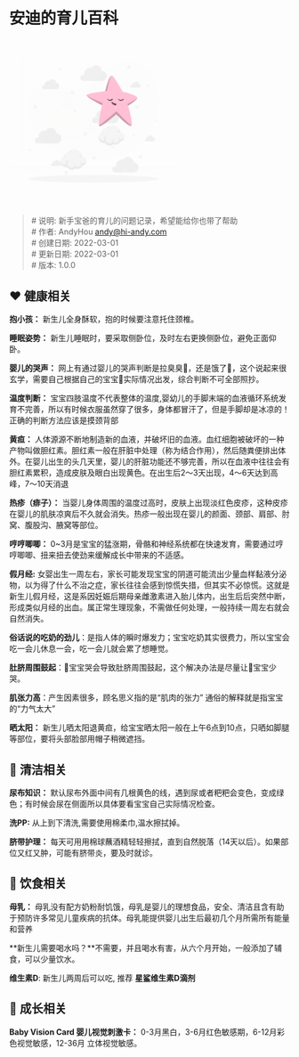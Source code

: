 # 安迪的育儿百科

<svg width="60%" height="60%" class="animated" id="freepik_stories-sleeping-baby" xmlns="http://www.w3.org/2000/svg" viewBox="0 0 500 500" version="1.1" xmlns:xlink="http://www.w3.org/1999/xlink" xmlns:svgjs="http://svgjs.com/svgjs"><style>svg#freepik_stories-sleeping-baby:not(.animated) .animable {opacity: 0;}svg#freepik_stories-sleeping-baby.animated #freepik--background-complete--inject-41 {animation: 1.5s Infinite  linear floating;animation-delay: 0s;}svg#freepik_stories-sleeping-baby.animated #freepik--Space--inject-41 {animation: 1s 1 forwards cubic-bezier(.36,-0.01,.5,1.38) slideDown;animation-delay: 0s;}svg#freepik_stories-sleeping-baby.animated #freepik--Star--inject-41 {animation: 1.5s Infinite  linear floating;animation-delay: 0s;}svg#freepik_stories-sleeping-baby.animated #freepik--Moon--inject-41 {animation: 1s 1 forwards cubic-bezier(.36,-0.01,.5,1.38) slideLeft;animation-delay: 0s;}svg#freepik_stories-sleeping-baby.animated #freepik--Character--inject-41 {animation: 1s 1 forwards cubic-bezier(.36,-0.01,.5,1.38) slideDown;animation-delay: 0s;}            @keyframes floating {                0% {                    opacity: 1;                    transform: translateY(0px);                }                50% {                    transform: translateY(-10px);                }                100% {                    opacity: 1;                    transform: translateY(0px);                }            }                    @keyframes slideDown {                0% {                    opacity: 0;                    transform: translateY(-30px);                }                100% {                    opacity: 1;                    transform: translateY(0);                }            }                    @keyframes slideLeft {                0% {                    opacity: 0;                    transform: translateX(-30px);                }                100% {                    opacity: 1;                    transform: translateX(0);                }            }        </style><g id="freepik--background-complete--inject-41" class="animable" style="transform-origin: 250px 229.91px;"><rect y="382.4" width="500" height="0.25" style="fill: rgb(235, 235, 235); transform-origin: 250px 382.525px;" id="elv32i4svbl3q" class="animable"></rect><rect x="416.78" y="398.49" width="33.12" height="0.25" style="fill: rgb(235, 235, 235); transform-origin: 433.34px 398.615px;" id="elu9rfum9oaxd" class="animable"></rect><rect x="322.53" y="401.21" width="8.69" height="0.25" style="fill: rgb(235, 235, 235); transform-origin: 326.875px 401.335px;" id="el8ekxbw4jhcr" class="animable"></rect><rect x="396.59" y="389.21" width="19.19" height="0.25" style="fill: rgb(235, 235, 235); transform-origin: 406.185px 389.335px;" id="elv9a9i13jzo" class="animable"></rect><rect x="52.46" y="390.89" width="43.19" height="0.25" style="fill: rgb(235, 235, 235); transform-origin: 74.055px 391.015px;" id="el72n6dzr824c" class="animable"></rect><rect x="104.56" y="390.89" width="6.33" height="0.25" style="fill: rgb(235, 235, 235); transform-origin: 107.725px 391.015px;" id="elms4fnp3s33i" class="animable"></rect><rect x="131.47" y="395.11" width="93.68" height="0.25" style="fill: rgb(245, 245, 245); transform-origin: 178.31px 395.235px;" id="elst0pprrw0wq" class="animable"></rect><path d="M237,337.8H43.91a5.71,5.71,0,0,1-5.7-5.71V60.66A5.71,5.71,0,0,1,43.91,55H237a5.71,5.71,0,0,1,5.71,5.71V332.09A5.71,5.71,0,0,1,237,337.8ZM43.91,55.2a5.46,5.46,0,0,0-5.45,5.46V332.09a5.46,5.46,0,0,0,5.45,5.46H237a5.47,5.47,0,0,0,5.46-5.46V60.66A5.47,5.47,0,0,0,237,55.2Z" style="fill: rgb(235, 235, 235); transform-origin: 140.46px 196.4px;" id="elcd0vjtny7de" class="animable"></path><path d="M453.31,337.8H260.21a5.72,5.72,0,0,1-5.71-5.71V60.66A5.72,5.72,0,0,1,260.21,55h193.1A5.71,5.71,0,0,1,459,60.66V332.09A5.71,5.71,0,0,1,453.31,337.8ZM260.21,55.2a5.47,5.47,0,0,0-5.46,5.46V332.09a5.47,5.47,0,0,0,5.46,5.46h193.1a5.47,5.47,0,0,0,5.46-5.46V60.66a5.47,5.47,0,0,0-5.46-5.46Z" style="fill: rgb(235, 235, 235); transform-origin: 356.75px 196.4px;" id="elje26znblygq" class="animable"></path><path d="M210.58,117.08a8.82,8.82,0,0,1,11.35-8.45,18.45,18.45,0,0,1-.2-2.7,18.67,18.67,0,0,1,18.68-18.67,18.47,18.47,0,0,1,3.43.32,16.32,16.32,0,0,1,30.26,8.25l.28,0a15,15,0,1,1,0,30.08H219.15A8.81,8.81,0,0,1,210.58,117.08Z" style="fill: rgb(240, 240, 240); transform-origin: 250px 102.827px;" id="el15xfgei5hxf" class="animable"></path><path d="M305.59,389.21a8.82,8.82,0,0,1,11.35-8.45,18.62,18.62,0,0,1,21.91-21.05A16.31,16.31,0,0,1,369.11,368l.27,0a15,15,0,0,1,0,30.08H314.16A8.81,8.81,0,0,1,305.59,389.21Z" style="fill: rgb(240, 240, 240); transform-origin: 345.005px 374.965px;" id="elzqztjbq2d5k" class="animable"></path><path d="M75.69,303A8.79,8.79,0,0,1,87,294.51a18.66,18.66,0,0,1,18.47-21.38,18.49,18.49,0,0,1,3.44.32,16.32,16.32,0,0,1,30.26,8.25h.27a15,15,0,1,1,0,30.08H84.25v0A8.81,8.81,0,0,1,75.69,303Z" style="fill: rgb(240, 240, 240); transform-origin: 115.085px 288.697px;" id="elrrh3lmso8t8" class="animable"></path><path d="M245.85,242.94a8.82,8.82,0,0,1,11.35-8.45,18.45,18.45,0,0,1-.2-2.7,18.67,18.67,0,0,1,22.11-18.35,16.32,16.32,0,0,1,30.26,8.25l.27,0a15,15,0,1,1,0,30.08H254.42A8.81,8.81,0,0,1,245.85,242.94Z" style="fill: rgb(240, 240, 240); transform-origin: 285.265px 228.687px;" id="elifztivq9o8" class="animable"></path><path d="M97.78,144.81a5.63,5.63,0,0,1,5.63-5.62,5.82,5.82,0,0,1,1.62.23,10.92,10.92,0,0,1-.13-1.73,11.92,11.92,0,0,1,11.92-11.92,12.33,12.33,0,0,1,2.2.21,10.42,10.42,0,0,1,19.32,5.27h.17a9.6,9.6,0,1,1,0,19.2H103.25A5.64,5.64,0,0,1,97.78,144.81Z" style="fill: rgb(240, 240, 240); transform-origin: 122.95px 135.714px;" id="elml31w0s6m8k" class="animable"></path><path d="M359.54,142.7a3.44,3.44,0,0,1,3.44-3.45,3.53,3.53,0,0,1,1,.14,7.28,7.28,0,0,1,8.57-8.23,6.38,6.38,0,0,1,11.84,3.22h.11a5.88,5.88,0,0,1,0,11.76h-21.6A3.44,3.44,0,0,1,359.54,142.7Z" style="fill: rgb(240, 240, 240); transform-origin: 374.956px 137.11px;" id="el2ok8saiyyv" class="animable"></path><path d="M123,375.24a3.44,3.44,0,0,1,3.45-3.44,3.64,3.64,0,0,1,1,.14,7.28,7.28,0,0,1,7.22-8.36,6.72,6.72,0,0,1,1.35.13,6.38,6.38,0,0,1,11.83,3.22h.11a5.88,5.88,0,1,1,0,11.76H126.3A3.44,3.44,0,0,1,123,375.24Z" style="fill: rgb(240, 240, 240); transform-origin: 138.42px 369.668px;" id="el65r2nrnsg5g" class="animable"></path><path d="M402.05,302.2a3.45,3.45,0,0,1,3.45-3.45,3.21,3.21,0,0,1,1,.15,7.45,7.45,0,0,1-.08-1.06,7.28,7.28,0,0,1,8.65-7.18,6.38,6.38,0,0,1,11.84,3.23h.1a5.89,5.89,0,1,1,0,11.77H405.4A3.44,3.44,0,0,1,402.05,302.2Z" style="fill: rgb(240, 240, 240); transform-origin: 417.596px 296.622px;" id="ellfxy3h0wu2m" class="animable"></path><polygon points="187.34 154.05 189.55 158.52 194.49 159.24 190.92 162.72 191.76 167.64 187.34 165.32 182.93 167.64 183.77 162.72 180.2 159.24 185.14 158.52 187.34 154.05" style="fill: rgb(245, 245, 245); transform-origin: 187.345px 160.845px;" id="elx46m495n0l" class="animable"></polygon><polygon points="380.03 196.2 382.24 200.67 387.18 201.39 383.61 204.87 384.45 209.79 380.03 207.47 375.61 209.79 376.46 204.87 372.88 201.39 377.82 200.67 380.03 196.2" style="fill: rgb(245, 245, 245); transform-origin: 380.03px 202.995px;" id="el91t7357pbcl" class="animable"></polygon><polygon points="273.23 167.23 275.44 171.7 280.38 172.42 276.8 175.9 277.65 180.82 273.23 178.5 268.81 180.82 269.66 175.9 266.08 172.42 271.02 171.7 273.23 167.23" style="fill: rgb(245, 245, 245); transform-origin: 273.23px 174.025px;" id="elgplrk0ghn1n" class="animable"></polygon><polygon points="389.72 343.46 391.93 347.94 396.87 348.66 393.3 352.14 394.14 357.06 389.72 354.74 385.31 357.06 386.15 352.14 382.58 348.66 387.51 347.94 389.72 343.46" style="fill: rgb(245, 245, 245); transform-origin: 389.725px 350.26px;" id="elyhd4w30m0vf" class="animable"></polygon><polygon points="251.64 347.4 253.85 351.88 258.79 352.6 255.22 356.08 256.06 361 251.64 358.67 247.23 361 248.07 356.08 244.5 352.6 249.44 351.88 251.64 347.4" style="fill: rgb(245, 245, 245); transform-origin: 251.645px 354.2px;" id="elruywbn9u32" class="animable"></polygon><polygon points="168.92 391.23 171.13 395.7 176.07 396.42 172.49 399.9 173.34 404.82 168.92 402.5 164.5 404.82 165.35 399.9 161.77 396.42 166.71 395.7 168.92 391.23" style="fill: rgb(245, 245, 245); transform-origin: 168.92px 398.025px;" id="elmo2es5z9tn8" class="animable"></polygon><polygon points="225.74 275.25 227.95 279.72 232.88 280.44 229.31 283.92 230.16 288.84 225.74 286.52 221.32 288.84 222.16 283.92 218.59 280.44 223.53 279.72 225.74 275.25" style="fill: rgb(245, 245, 245); transform-origin: 225.735px 282.045px;" id="ellmvcao7h6l" class="animable"></polygon><polygon points="76.62 195.24 78.83 199.71 83.77 200.43 80.2 203.91 81.04 208.83 76.62 206.51 72.21 208.83 73.05 203.91 69.48 200.43 74.42 199.71 76.62 195.24" style="fill: rgb(245, 245, 245); transform-origin: 76.625px 202.035px;" id="ellaidkf52all" class="animable"></polygon><polygon points="354.44 77.61 356.64 82.08 361.58 82.8 358.01 86.29 358.85 91.2 354.44 88.88 350.02 91.2 350.86 86.29 347.29 82.8 352.23 82.08 354.44 77.61" style="fill: rgb(245, 245, 245); transform-origin: 354.435px 84.405px;" id="el8qibyqnw053" class="animable"></polygon><polygon points="150.58 86.05 152.03 88.98 155.26 89.45 152.92 91.73 153.47 94.95 150.58 93.43 147.69 94.95 148.25 91.73 145.91 89.45 149.14 88.98 150.58 86.05" style="fill: rgb(245, 245, 245); transform-origin: 150.585px 90.5px;" id="elsrvsnqoz1f" class="animable"></polygon><polygon points="310.67 121.88 312.12 124.81 315.35 125.28 313.01 127.56 313.56 130.78 310.67 129.25 307.78 130.78 308.33 127.56 306 125.28 309.23 124.81 310.67 121.88" style="fill: rgb(245, 245, 245); transform-origin: 310.675px 126.33px;" id="elq3bnaludvym" class="animable"></polygon><polygon points="412.81 136.26 414.26 139.19 417.49 139.66 415.15 141.94 415.71 145.16 412.81 143.64 409.92 145.16 410.48 141.94 408.14 139.66 411.37 139.19 412.81 136.26" style="fill: rgb(245, 245, 245); transform-origin: 412.815px 140.71px;" id="elt0pv8og3xbh" class="animable"></polygon><polygon points="438.23 237.88 439.68 240.81 442.91 241.28 440.57 243.56 441.12 246.78 438.23 245.26 435.34 246.78 435.89 243.56 433.55 241.28 436.79 240.81 438.23 237.88" style="fill: rgb(245, 245, 245); transform-origin: 438.23px 242.33px;" id="ella5evnd76mk" class="animable"></polygon><polygon points="308.91 318.19 310.36 321.12 313.59 321.59 311.25 323.87 311.8 327.09 308.91 325.57 306.02 327.09 306.57 323.87 304.23 321.59 307.46 321.12 308.91 318.19" style="fill: rgb(245, 245, 245); transform-origin: 308.91px 322.64px;" id="el9sp4kk0tkbr" class="animable"></polygon><polygon points="261.69 226.55 263.13 229.48 266.37 229.95 264.03 232.23 264.58 235.45 261.69 233.93 258.8 235.45 259.35 232.23 257.01 229.95 260.24 229.48 261.69 226.55" style="fill: rgb(245, 245, 245); transform-origin: 261.69px 231px;" id="elnogh5nzmpeg" class="animable"></polygon><polygon points="343.48 386.95 344.93 389.88 348.16 390.35 345.82 392.63 346.37 395.85 343.48 394.33 340.59 395.85 341.14 392.63 338.8 390.35 342.03 389.88 343.48 386.95" style="fill: rgb(245, 245, 245); transform-origin: 343.48px 391.4px;" id="elg3vx5t0dsxb" class="animable"></polygon><polygon points="370.42 282.78 371.86 285.71 375.09 286.18 372.75 288.46 373.31 291.68 370.42 290.16 367.52 291.68 368.08 288.46 365.74 286.18 368.97 285.71 370.42 282.78" style="fill: rgb(245, 245, 245); transform-origin: 370.415px 287.23px;" id="el5mdy16viown" class="animable"></polygon><polygon points="195.33 211.35 196.77 214.28 200 214.75 197.67 217.03 198.22 220.25 195.33 218.73 192.44 220.25 192.99 217.03 190.65 214.75 193.88 214.28 195.33 211.35" style="fill: rgb(245, 245, 245); transform-origin: 195.325px 215.8px;" id="el7hu0wdf8do" class="animable"></polygon><polygon points="61.68 326.49 63.13 329.41 66.36 329.88 64.02 332.16 64.57 335.38 61.68 333.86 58.79 335.38 59.34 332.16 57 329.88 60.24 329.41 61.68 326.49" style="fill: rgb(245, 245, 245); transform-origin: 61.68px 330.935px;" id="elbtrhltax91o" class="animable"></polygon></g><g id="freepik--Shadow--inject-41" class="animable" style="transform-origin: 250px 416.24px;"><ellipse id="freepik--path--inject-41" cx="250" cy="416.24" rx="193.89" ry="11.32" style="fill: rgb(245, 245, 245); transform-origin: 250px 416.24px;" class="animable"></ellipse></g><g id="freepik--Space--inject-41" class="animable" style="transform-origin: 250.941px 245.505px;"><path d="M444.68,211q0,6.6-.44,13.34c-3.39,48.14-26.52,99.69-72.15,132.78a168.15,168.15,0,0,1-14.92,9.68c-35.58,20.54-82.57,30.71-141.92,22.78-115.77-15.46-159.73-98.17-158-160.21,1-36.25,17.59-65.45,44.55-70.05C147,151.55,138.8,178,194,178q5.55,0,12-.36c31.78-1.86,48.28-29.62,71.94-51.7,17.11-16,38-29,71.07-27h0a149.08,149.08,0,0,1,31.79,5.65C422,116.16,444.43,160.47,444.68,211Z" style="fill: rgb(38, 50, 56); transform-origin: 250.941px 245.505px;" id="elxduf2w9kjpc" class="animable"></path><g id="elzz46d2jnlif"><path d="M372.09,359.15a168.15,168.15,0,0,1-14.92,9.68c-8.4-6.94-16.73-14-25.91-19.84-12-7.66-25.59-13.78-39.73-16.12-12.8-2.12-27.08-1.14-37.87-9.6-14.53-11.4-10.53-34.65-19.5-50.79-5.75-10.34-16.64-17-28-20.34S182.8,248.48,171,248c-38.33-1.45-77.67-4.61-113.74-16.63,1-36.25,17.59-65.45,44.55-70.05C147,153.62,138.8,180,194,180.08c28.28,13,58.47,23.18,84.72,39.82,12.78,8.1,24.82,18,32.69,30.9s11.09,29.29,5.8,43.47c-.56,1.51-1.22,3-1.85,4.53-1.43,3.41-2.72,6.85-2.47,10.48.48,6.89,6.25,12.06,11.67,16.33A546.9,546.9,0,0,0,372.09,359.15Z" style="fill: rgb(255, 255, 255); isolation: isolate; opacity: 0.2; transform-origin: 214.675px 264.371px;" class="animable" id="elk7qmi3uhyp9"></path></g><g id="elldqqnvm15fe"><path d="M444.68,213q0,6.6-.44,13.34a60.48,60.48,0,0,1-12-6c-11.17-7.17-20.47-17-31.67-24.1-8-5.12-17.1-9.21-26.55-10.78-8.55-1.41-18.1-.76-25.31-6.41-9.7-7.62-7-23.16-13-33.94-3.84-6.91-11.12-11.39-18.71-13.6s-15.61-2.44-23.52-2.74c-5.15-.2-10.32-.44-15.5-.76,17.11-16,38-29,71.07-27.05h0a165.75,165.75,0,0,1,16.39,9c8.54,5.41,16.59,12,21.85,20.65s7.41,19.57,3.88,29.05c-.38,1-.82,2-1.24,3a15.67,15.67,0,0,0-1.65,7c.32,4.6,4.18,8.06,7.8,10.91A367.38,367.38,0,0,0,444.68,213Z" style="fill: rgb(255, 255, 255); isolation: isolate; opacity: 0.2; transform-origin: 361.33px 163.553px;" class="animable" id="eln5lahfvgayf"></path></g><g id="el7ccjvdgytog"><path d="M79.86,281.45a3.81,3.81,0,1,0-4.49,3A3.81,3.81,0,0,0,79.86,281.45Z" style="fill: rgb(255, 255, 255); isolation: isolate; opacity: 0.2; transform-origin: 76.1216px 280.715px;" class="animable" id="eljnfbznayy8r"></path></g><g id="elbnlpy110ug"><path d="M78,281.07a1.9,1.9,0,1,0-2.25,1.48A1.91,1.91,0,0,0,78,281.07Z" style="fill: rgb(255, 255, 255); isolation: isolate; opacity: 0.2; transform-origin: 76.1384px 280.689px;" class="animable" id="eltrxs2vslmt"></path></g><g id="elrz0x22giujk"><path d="M107.17,184.74a3.81,3.81,0,1,0-4.49,3A3.81,3.81,0,0,0,107.17,184.74Z" style="fill: rgb(255, 255, 255); isolation: isolate; opacity: 0.2; transform-origin: 103.432px 184.005px;" class="animable" id="elgvbwl8nf1hb"></path></g><g id="el43w1ui9k5w1"><path d="M105.3,184.36a1.9,1.9,0,1,0-2.24,1.48A1.91,1.91,0,0,0,105.3,184.36Z" style="fill: rgb(255, 255, 255); isolation: isolate; opacity: 0.2; transform-origin: 103.439px 183.977px;" class="animable" id="elb6ujn0km67j"></path></g><g id="el5qt5ou0k71a"><path d="M365,300.74a3.81,3.81,0,1,0-4.49,3A3.81,3.81,0,0,0,365,300.74Z" style="fill: rgb(255, 255, 255); isolation: isolate; opacity: 0.2; transform-origin: 361.262px 300.005px;" class="animable" id="elohjri3dk15h"></path></g><g id="elqnm0742hdab"><path d="M363.16,300.36a1.9,1.9,0,1,0-2.24,1.49A1.89,1.89,0,0,0,363.16,300.36Z" style="fill: rgb(255, 255, 255); isolation: isolate; opacity: 0.2; transform-origin: 361.297px 299.989px;" class="animable" id="eltmjetwgfjqc"></path></g><g id="elwa2lbl3gdvl"><path d="M262.18,241.1a3.81,3.81,0,1,0-4.49,3A3.81,3.81,0,0,0,262.18,241.1Z" style="fill: rgb(255, 255, 255); isolation: isolate; opacity: 0.2; transform-origin: 258.442px 240.365px;" class="animable" id="elug5it1hh8g"></path></g><g id="eldt6ke2v8iie"><path d="M260.31,240.72a1.9,1.9,0,1,0-2.24,1.48A1.91,1.91,0,0,0,260.31,240.72Z" style="fill: rgb(255, 255, 255); isolation: isolate; opacity: 0.2; transform-origin: 258.449px 240.337px;" class="animable" id="elhr3phhg8tn"></path></g><g id="elhtw4gtf28ze"><path d="M205.09,341.31a3.81,3.81,0,1,0-4.5,3A3.81,3.81,0,0,0,205.09,341.31Z" style="fill: rgb(255, 255, 255); isolation: isolate; opacity: 0.2; transform-origin: 201.351px 340.577px;" class="animable" id="eldzni5p3ecw6"></path></g><g id="elzots1lglgo"><path d="M203.22,340.93a1.9,1.9,0,1,0-2.25,1.48A1.91,1.91,0,0,0,203.22,340.93Z" style="fill: rgb(255, 255, 255); isolation: isolate; opacity: 0.2; transform-origin: 201.358px 340.549px;" class="animable" id="elsgultjncs9"></path></g><g id="elrd6rbtax5h"><path d="M155.21,229.44a3.81,3.81,0,1,0-4.49,3A3.81,3.81,0,0,0,155.21,229.44Z" style="fill: rgb(255, 255, 255); isolation: isolate; opacity: 0.2; transform-origin: 151.472px 228.705px;" class="animable" id="el42npx182j8d"></path></g><g id="elxnesil3pcs"><path d="M153.35,229.06a1.91,1.91,0,1,0-2.25,1.48A1.91,1.91,0,0,0,153.35,229.06Z" style="fill: rgb(255, 255, 255); isolation: isolate; opacity: 0.2; transform-origin: 151.481px 228.668px;" class="animable" id="elqvttdud5asb"></path></g><g id="elwmuq9rp2kn"><path d="M320.6,364.12a3.81,3.81,0,1,0-4.49,3A3.81,3.81,0,0,0,320.6,364.12Z" style="fill: rgb(255, 255, 255); isolation: isolate; opacity: 0.2; transform-origin: 316.862px 363.385px;" class="animable" id="elv0vhgswmdh"></path></g><g id="elr3tnjmk3w49"><path d="M318.74,363.74a1.9,1.9,0,1,0-2.25,1.49A1.9,1.9,0,0,0,318.74,363.74Z" style="fill: rgb(255, 255, 255); isolation: isolate; opacity: 0.2; transform-origin: 316.876px 363.37px;" class="animable" id="el1gm6zrvkfm"></path></g><g id="el01xkuumcnew2"><path d="M382.49,134.92a3.81,3.81,0,1,0-4.49,3A3.82,3.82,0,0,0,382.49,134.92Z" style="fill: rgb(255, 255, 255); isolation: isolate; opacity: 0.2; transform-origin: 378.752px 134.184px;" class="animable" id="elmuysuetzv1c"></path></g><g id="el3z9ssps2ikx"><path d="M380.63,134.54a1.9,1.9,0,1,0-2.25,1.48A1.91,1.91,0,0,0,380.63,134.54Z" style="fill: rgb(255, 255, 255); isolation: isolate; opacity: 0.2; transform-origin: 378.768px 134.159px;" class="animable" id="el5vtxjh4h13x"></path></g><g id="ela235y1rtlpb"><path d="M426.75,268.09a3.81,3.81,0,1,0-4.49,3A3.81,3.81,0,0,0,426.75,268.09Z" style="fill: rgb(255, 255, 255); isolation: isolate; opacity: 0.2; transform-origin: 423.012px 267.355px;" class="animable" id="elo8a32f2s5zn"></path></g><g id="eloze4908l3nh"><path d="M424.88,267.71a1.9,1.9,0,1,0-2.24,1.49A1.89,1.89,0,0,0,424.88,267.71Z" style="fill: rgb(255, 255, 255); isolation: isolate; opacity: 0.2; transform-origin: 423.017px 267.339px;" class="animable" id="elmm4s9qd8j"></path></g><g id="el1g611v7rqok"><path d="M113.15,332.27a2.31,2.31,0,1,0-2.72,1.8A2.31,2.31,0,0,0,113.15,332.27Z" style="fill: rgb(255, 255, 255); isolation: isolate; opacity: 0.2; transform-origin: 110.887px 331.806px;" class="animable" id="eldn0pf6w2m7u"></path></g><g id="eldm2xqjo3e06"><path d="M112,332a1.15,1.15,0,1,0-1.36.9A1.16,1.16,0,0,0,112,332Z" style="fill: rgb(255, 255, 255); isolation: isolate; opacity: 0.2; transform-origin: 110.872px 331.773px;" class="animable" id="elyqj0rxlxpi"></path></g><g id="elozxvu9wa2ug"><path d="M222.65,204.8a2.31,2.31,0,1,0-2.73,1.8A2.31,2.31,0,0,0,222.65,204.8Z" style="fill: rgb(255, 255, 255); isolation: isolate; opacity: 0.2; transform-origin: 220.387px 204.338px;" class="animable" id="elgfb6poav18m"></path></g><g id="elx9ncoo0pwig"><path d="M221.52,204.57a1.16,1.16,0,1,0-1.37.9A1.17,1.17,0,0,0,221.52,204.57Z" style="fill: rgb(255, 255, 255); isolation: isolate; opacity: 0.2; transform-origin: 220.384px 204.333px;" class="animable" id="elt4zz7n72djb"></path></g><g id="el7star8h6klh"><path d="M266.76,361.63a2.31,2.31,0,1,0-2.72,1.8A2.32,2.32,0,0,0,266.76,361.63Z" style="fill: rgb(255, 255, 255); isolation: isolate; opacity: 0.2; transform-origin: 264.497px 361.165px;" class="animable" id="elwfiw2rv0tcm"></path></g><g id="eljnapc7trha"><path d="M265.63,361.4a1.15,1.15,0,0,0-2.26-.46,1.15,1.15,0,1,0,2.26.46Z" style="fill: rgb(255, 255, 255); isolation: isolate; opacity: 0.2; transform-origin: 264.5px 361.17px;" class="animable" id="elnpacz4r3f5"></path></g><g id="el4hi87esqhxa"><path d="M230.86,291.17a2.31,2.31,0,1,0-2.73,1.8A2.31,2.31,0,0,0,230.86,291.17Z" style="fill: rgb(255, 255, 255); isolation: isolate; opacity: 0.2; transform-origin: 228.597px 290.708px;" class="animable" id="el1x4ihu2nzbh"></path></g><g id="ellobqmweost"><path d="M229.73,290.94a1.16,1.16,0,1,0-1.37.9A1.17,1.17,0,0,0,229.73,290.94Z" style="fill: rgb(255, 255, 255); isolation: isolate; opacity: 0.2; transform-origin: 228.594px 290.703px;" class="animable" id="elu8lvxs491fd"></path></g><g id="elm8uwnqpq0gq"><path d="M310.41,198a2.31,2.31,0,1,0-2.73,1.8A2.31,2.31,0,0,0,310.41,198Z" style="fill: rgb(255, 255, 255); isolation: isolate; opacity: 0.2; transform-origin: 308.147px 197.538px;" class="animable" id="elf3yngpxso8j"></path></g><g id="el9zruxzhfld9"><path d="M309.28,197.79a1.16,1.16,0,1,0-1.37.9A1.17,1.17,0,0,0,309.28,197.79Z" style="fill: rgb(255, 255, 255); isolation: isolate; opacity: 0.2; transform-origin: 308.144px 197.553px;" class="animable" id="el15zsiwbbg6m"></path></g><g id="elgcrlyavowx"><path d="M382.93,221.79a2.31,2.31,0,1,0-2.73,1.8A2.32,2.32,0,0,0,382.93,221.79Z" style="fill: rgb(255, 255, 255); isolation: isolate; opacity: 0.2; transform-origin: 380.667px 221.327px;" class="animable" id="elpx9sk7vd2oc"></path></g><g id="el9xqdstdnmo"><path d="M381.8,221.56a1.16,1.16,0,1,0-1.37.9A1.17,1.17,0,0,0,381.8,221.56Z" style="fill: rgb(255, 255, 255); isolation: isolate; opacity: 0.2; transform-origin: 380.664px 221.323px;" class="animable" id="el6rew3rnytod"></path></g><g id="el5iksom3vy0p"><path d="M391.46,331.12a2.31,2.31,0,1,0-2.72,1.8A2.3,2.3,0,0,0,391.46,331.12Z" style="fill: rgb(255, 255, 255); isolation: isolate; opacity: 0.2; transform-origin: 389.197px 330.657px;" class="animable" id="el2edhdj2c4xb"></path></g><g id="elx68vklq13te"><path d="M390.33,330.89a1.15,1.15,0,0,0-2.26-.46,1.15,1.15,0,1,0,2.26.46Z" style="fill: rgb(255, 255, 255); isolation: isolate; opacity: 0.2; transform-origin: 389.2px 330.66px;" class="animable" id="elb1ywt6u6r"></path></g><g id="elhvcexoxxqcj"><path d="M162.84,279.4a2.31,2.31,0,1,0-2.72,1.8A2.3,2.3,0,0,0,162.84,279.4Z" style="fill: rgb(255, 255, 255); isolation: isolate; opacity: 0.2; transform-origin: 160.577px 278.937px;" class="animable" id="elos63wahfrpo"></path></g><g id="el7msm7amb18u"><path d="M161.71,279.17a1.15,1.15,0,1,0-2.26-.46,1.17,1.17,0,0,0,.9,1.36A1.14,1.14,0,0,0,161.71,279.17Z" style="fill: rgb(255, 255, 255); isolation: isolate; opacity: 0.2; transform-origin: 160.582px 278.94px;" class="animable" id="elmvg1xcbo7h"></path></g><g id="elnz2c56laq1"><path d="M289.83,144.67a2.31,2.31,0,1,0-2.72,1.8A2.31,2.31,0,0,0,289.83,144.67Z" style="fill: rgb(255, 255, 255); isolation: isolate; opacity: 0.2; transform-origin: 287.567px 144.206px;" class="animable" id="eld4xsrqr4qxh"></path></g><g id="el5s4gynh369k"><path d="M288.7,144.44a1.15,1.15,0,0,0-2.26-.46,1.15,1.15,0,1,0,2.26.46Z" style="fill: rgb(255, 255, 255); isolation: isolate; opacity: 0.2; transform-origin: 287.57px 144.21px;" class="animable" id="eliwovhald5kp"></path></g><g id="elk42g77v1h2s"><path d="M433.29,182.42a2.31,2.31,0,1,0-2.72,1.8A2.31,2.31,0,0,0,433.29,182.42Z" style="fill: rgb(255, 255, 255); isolation: isolate; opacity: 0.2; transform-origin: 431.027px 181.956px;" class="animable" id="elek9bgyw04f6"></path></g><g id="elrgnr14elqo"><path d="M432.16,182.19a1.15,1.15,0,0,0-.9-1.36,1.17,1.17,0,0,0-1.36.9,1.15,1.15,0,0,0,2.26.46Z" style="fill: rgb(255, 255, 255); isolation: isolate; opacity: 0.2; transform-origin: 431.03px 181.961px;" class="animable" id="elw43nb6gl5oj"></path></g></g><g id="freepik--Star--inject-41" class="animable" style="transform-origin: 304.872px 185.25px;"><path d="M305.17,110.21c-9.17-2.47-19.78,46.33-19.78,46.33s-52.49,6.17-55.74,11.3,45.68,30.65,45.68,30.65-11.09,53.8-8.13,61S318,224.94,318,224.94s36.6,38.33,44.15,34.33S352.79,200,352.79,200s31.61-19.62,27-25.47c-6.95-8.73-42.94-16.33-42.94-16.33S311.74,112,305.17,110.21Z" style="fill: #FF81AE; transform-origin: 304.872px 185.222px;" id="elc1uzt24puud" class="animable"></path><g id="elhxyy0krqn3t"><path d="M275.32,198.49a.59.59,0,0,1,0,.13,1.16,1.16,0,0,0,0,.18c-.76,3.67-8,39.52-8.54,54.75a17.4,17.4,0,0,0,.47,6c3,7.24,50.83-34.59,50.83-34.59s36.6,38.34,44.14,34.33a3.23,3.23,0,0,0,1.41-2C367,246.34,352.8,200,352.8,200s25.15-15.61,27.27-23.12a2.46,2.46,0,0,0-.32-2.34c-7-8.74-42.94-16.34-42.94-16.34s-25.07-46.21-31.64-48c-1.18-.32-2.37.2-3.57,1.37-8.15,7.86-16.22,45-16.22,45s-52.47,6.17-55.73,11.3S275.32,198.49,275.32,198.49Z" style="fill: rgb(255, 255, 255); opacity: 0.5; transform-origin: 304.863px 185.25px;" class="animable" id="elipdbotoh6k"></path></g><path d="M338.7,179.27s-7.53,8.9-15.78-1c0,0,5.13,12.79,17,2.53Z" id="eldy84z3vsssq" class="animable" style="transform-origin: 331.42px 181.528px;"></path><path d="M306.36,179.23s-7.54,8.91-15.79-1c0,0,5.13,12.79,17,2.52Z" id="el3b67t1n0oxd" class="animable" style="transform-origin: 299.07px 181.486px;"></path><g id="elgq31op2q148"><path d="M352.8,200s25.15-15.61,27.27-23.12c-5.69,4.74-14.74,10.81-29,17.59Z" style="opacity: 0.2; transform-origin: 365.57px 188.44px;" class="animable" id="eldngh6ekgokj"></path></g><g id="elxv7whc5bgx"><path d="M290.48,155.43s6-32.16,11.12-43.85c-8.15,7.86-16.22,45-16.22,45Z" style="opacity: 0.2; transform-origin: 293.49px 134.08px;" class="animable" id="eli2w3peap12e"></path></g><g id="el3gbugj974m5"><path d="M266.72,253.55a17.4,17.4,0,0,0,.47,6c3,7.24,50.83-34.59,50.83-34.59s36.6,38.34,44.14,34.33a3.23,3.23,0,0,0,1.41-2l-1.14.34c-4.54-.15-43.93-41.4-43.93-41.4s-46,40.09-48.9,40.06C268.22,256.22,267.29,255.25,266.72,253.55Z" style="opacity: 0.2; transform-origin: 315.105px 238.311px;" class="animable" id="elcvasyppgzql"></path></g><g id="elyfw1ls3sg7"><path d="M275.32,198.49a.59.59,0,0,1,0,.13c1.16-4.26,1.94-6.94,1.94-6.94s-45.47-18.06-47.59-23.84C226.4,173,275.32,198.49,275.32,198.49Z" style="opacity: 0.2; transform-origin: 253.387px 183.23px;" class="animable" id="elr9fq7qs65u"></path></g><path d="M318.31,194.41c-1.14,2.35-2.09,4.75-2.09,4.75-.49-.1-1-.21-1.49-.33-6.74-1.53-9.36-4.48-10.23-7.26a8.46,8.46,0,0,1-.28-3.37A30.38,30.38,0,0,0,318.31,194.41Z" style="fill: rgb(38, 50, 56); transform-origin: 311.235px 193.68px;" id="elsf4fk3ee5t" class="animable"></path><path d="M314.73,198.83c-6.74-1.53-9.36-4.47-10.22-7.26a22.46,22.46,0,0,1,7.15,3.18A8.37,8.37,0,0,1,314.73,198.83Z" style="fill: rgb(222, 87, 83); transform-origin: 309.62px 195.2px;" id="eluviybuj6kk" class="animable"></path><path d="M314.24,198.71c2.5,1.6-.11,9,2,8.81,1.23-.14.22-2.25-.08-4.45-.2-1.51.58-3.13.09-3.91A1.39,1.39,0,0,0,314.24,198.71Z" style="fill: rgb(255, 255, 255); transform-origin: 315.538px 202.99px;" id="elzrlxistg4re" class="animable"></path></g><g id="freepik--cloud-2--inject-41" class="animable" style="transform-origin: 303.146px 287.159px;"><path d="M275.7,277A14.7,14.7,0,0,1,289,265.15a22.92,22.92,0,0,1,40.35,11.69,14.69,14.69,0,0,1,.54,28.94,16.62,16.62,0,0,1-21.47,7.7,14.67,14.67,0,0,1-23.1-4.08A16.95,16.95,0,0,1,275.7,277Z" style="fill: rgb(245, 245, 245); transform-origin: 303.306px 287.159px;" id="elo8opc5tflma" class="animable"></path><path d="M329.27,276.27a22.43,22.43,0,0,0-1.51-5.36s-2.51,5.89-10.36,4.85A11.71,11.71,0,0,0,329.27,276.27Z" style="fill: rgb(235, 235, 235); transform-origin: 323.335px 274.277px;" id="el4ftagqd3xbt" class="animable"></path><path d="M300,267.88s-2.83-4.5-7.45-6.15a22.83,22.83,0,0,0-3.53,3.42S296,264.22,300,267.88Z" style="fill: rgb(235, 235, 235); transform-origin: 294.51px 264.805px;" id="el6peueg9zfwg" class="animable"></path><path d="M281.82,283.21s-4.54-.86-4.51-10.61A14.88,14.88,0,0,0,275.7,277S276.63,283,281.82,283.21Z" style="fill: rgb(235, 235, 235); transform-origin: 278.76px 277.905px;" id="eldweewwullsc" class="animable"></path><path d="M264.5,292.9a16.91,16.91,0,0,0,20.83,16.5,14.67,14.67,0,0,0,23.1,4.08,16.62,16.62,0,0,0,21.47-7.7,14.7,14.7,0,0,0,11.88-14.43,14.22,14.22,0,0,0-.21-2.45c-.88,5.32-5.14,9.72-12.44,9.81,0,0-2.17-5-6.33-5.41a10.85,10.85,0,0,1,3.08,7.28c-.11,4.2-7.45,10.93-16.54,7.37,0,0,1.52-6.78-3.09-10.91,0,0,2.23,4.75.69,9.11s-13.61,7.9-19.15,0,1.81-18,1.81-18-7.88.81-8.4,14.06c0,0-15.13,1.83-16.09-13.84A16.91,16.91,0,0,0,264.5,292.9Z" style="fill: rgb(235, 235, 235); transform-origin: 303.14px 302.791px;" id="el2vd4re2r3gl" class="animable"></path></g><g id="freepik--Moon--inject-41" class="animable" style="transform-origin: 247.979px 264.588px;"><path d="M100.49,243.8a151.81,151.81,0,0,0,295.82,61.4,137.3,137.3,0,0,1-198-187.6A151.78,151.78,0,0,0,100.49,243.8Z" style="fill: rgb(38, 50, 56); transform-origin: 247.979px 264.588px;" id="elw8jybw71xat" class="animable"></path><g id="elz4n8rwnbu2h"><path d="M100.49,243.8a151.81,151.81,0,0,0,295.82,61.4,137.3,137.3,0,0,1-198-187.6,151.95,151.95,0,0,0-97.8,126.2Z" style="fill: rgb(255, 255, 255); opacity: 0.6; transform-origin: 247.979px 264.588px;" class="animable" id="elyyyrjk0j5ie"></path></g><g id="elpw2r66cnobp"><path d="M131.75,321.45a152.49,152.49,0,0,0,49.5,53.49,10.93,10.93,0,0,1,19,10.64,150.91,150.91,0,0,0,36.77,11.76,5.45,5.45,0,0,1,10.61,1.56l1,.11A151.37,151.37,0,0,0,303,395a5.46,5.46,0,1,1,8.75-3.75,5.52,5.52,0,0,1-.31,1.29,152.08,152.08,0,0,0,47.34-25.37,151.19,151.19,0,0,0,37.52-61.93,137.3,137.3,0,0,1-198-187.6,152.47,152.47,0,0,0-41.07,23.2A151.09,151.09,0,0,0,113.68,232q-.6,5.7-.78,11.35a10.93,10.93,0,1,1,2.81,21.06,10.65,10.65,0,0,1-2-.42,150.78,150.78,0,0,0,13.8,49.08,5.46,5.46,0,1,1,4.29,8.34ZM333.89,356a7.93,7.93,0,1,1,7.05,8.73A7.94,7.94,0,0,1,333.89,356Zm-84,8a10.94,10.94,0,1,1,9.72,12A10.93,10.93,0,0,1,249.93,364Zm-72.44-36.45a5.47,5.47,0,1,1,4.86,6A5.47,5.47,0,0,1,177.49,327.53ZM136.61,221.44a5.47,5.47,0,1,1,4.86,6A5.47,5.47,0,0,1,136.61,221.44Zm6.93,58.8a7.94,7.94,0,1,1,7.05,8.73A7.94,7.94,0,0,1,143.54,280.24Zm2.76-98.32a7.94,7.94,0,1,1,8.73-7.06A7.94,7.94,0,0,1,146.3,181.92Z" style="fill: rgb(255, 255, 255); opacity: 0.3; transform-origin: 254.6px 258.761px;" class="animable" id="eln61ph2br71m"></path></g></g><g id="freepik--Character--inject-41" class="animable" style="transform-origin: 213.416px 283.956px;"><path d="M123.64,259.57c-7.12-29.63,16.9-31.61,16.9-31.61,3.25-12,13.48-16.13,22.55-15.23,15.3-7.07,22.31,3.7,22.31,3.7,24-8.4,28,10.66,28,10.66,23.73,5.61,15.29,32.42,15.29,32.42,14.48,26.81-8.23,34.88-8.23,34.88-.11,16.9-16.45,23.14-27.36,20-.81.48-1.65,1-2.51,1.41-29.81,15.81-36.17-3.53-36.17-3.53-25.39,1.95-24.32-17.48-24.32-17.48C108.6,283.32,123.64,259.57,123.64,259.57Z" style="fill: rgb(245, 245, 245); transform-origin: 176.021px 266.17px;" id="elj1l9avwaps" class="animable"></path><path d="M133.59,259.41s7.52-.92,12.66,10.94A19.88,19.88,0,0,1,143.49,291s5.78,1.57,10-4.29c0,0,12.85,20.34-7.78,25.38a37.37,37.37,0,0,0,8.7.25s6.36,19.34,36.17,3.53c.86-.45,1.7-.93,2.51-1.41,10.9,3.1,27.25-3.14,27.36-20,0,0,22.71-8.07,8.22-34.88,0,0,4.53-14.38-2.37-24.28.85,6.6-.3,15.83-11.25,21.18-18.37,9-57-32.09-57-32.09s-7.05-.12-12,3.17c0,0,4-1.36,6.94,6.3s-8.38,27-8.38,27S138.53,257,133.59,259.41Z" style="fill: rgb(235, 235, 235); transform-origin: 183.547px 273.237px;" id="elstwi4dhmat" class="animable"></path><g id="freepik--group--inject-41" class="animable" style="transform-origin: 221.143px 283.956px;"><path d="M160.83,313.77s14.94,17.55,30.48,19.35,21.88-27.87,8.63-44.27-20.17.15-22.41,5.08S180,309.36,180,309.36l-13.54-5.05Z" style="fill: #FF81AE; transform-origin: 183.98px 307.483px;" id="elf0vj8m5yf7t" class="animable"></path><g id="elw5o1g5e1l1"><path d="M186,325.1l-3.23,3.77.54,2.06a49.76,49.76,0,0,1-9.11-5.14l2.48-.59,1.8-4.62,2.56,4.24Z" style="fill: rgb(255, 255, 255); opacity: 0.3; transform-origin: 180.1px 325.755px;" class="animable" id="el7bfnr2k16w5"></path></g><g id="elo39uchzm74"><polygon points="195.16 320.69 198.39 321.06 200.52 318.6 201.17 321.78 204.16 323.05 201.34 324.65 201.06 327.89 198.66 325.7 195.49 326.44 196.84 323.48 195.16 320.69" style="fill: rgb(255, 255, 255); opacity: 0.3; transform-origin: 199.66px 323.245px;" class="animable" id="elixvc4kklhwf"></polygon></g><g id="ela6otemdtktj"><path d="M199.93,288.85c13.25,16.4,6.91,46.07-8.62,44.27a29.49,29.49,0,0,1-8-2.19,49.76,49.76,0,0,1-9.11-5.14,79.3,79.3,0,0,1-13.42-12l5.63-9.47L180,309.35s-4.68-10.5-2.46-15.43S186.69,272.44,199.93,288.85Z" style="opacity: 0.2; transform-origin: 183.95px 307.479px;" class="animable" id="el6z9az2dhx4i"></path></g><path d="M278.78,282l-41.19,28.25s-27.84,28.58-18.43,51S261,384.23,288.4,348.81c13.61-.41,14.79,12.54,18.74,6.62s-3-10.78-7.83-16.31-9.14-14.43-15.74-13.31c-5.7,1-8.53,9.11-9.2,11.31l-5.47,2.47S303.3,310.34,278.78,282Z" style="fill: #FF81AE; transform-origin: 262.762px 329.475px;" id="el5zs0d6wqaee" class="animable"></path><g id="elfefg1bml9zk"><path d="M272.52,336.07c-2,2.14-3.47,3.39-3.62,3.52l3.74-1.69,1.74-.78a.61.61,0,0,1,0-.11c.71-2.33,3.56-10.24,9.16-11.2,6.6-1.12,10.93,7.77,15.74,13.31s11.8,10.37,7.83,16.32-5.13-7-18.74-6.62c-11.56,14.92-24,23.47-35.23,26.68a37.76,37.76,0,0,1-8.68,1.45,26,26,0,0,1-18.09-5.68,25.08,25.08,0,0,1-4.88-5.5,28.26,28.26,0,0,1-2.36-4.47c-9.41-22.43,18.43-51,18.43-51L278.79,282c19.27,22.25,2.11,45.09-6.1,53.84Z" style="opacity: 0.2; transform-origin: 262.735px 329.506px;" class="animable" id="eldpsqkecerql"></path></g><g id="elgti7x8osnx6"><path d="M229.74,361.18l-1.05,4.71,3.29,3.54-4.81.45-.77,1.39a25.08,25.08,0,0,1-4.88-5.5l.26-.22-.58-4.8,4.15,2.46Z" style="fill: rgb(255, 255, 255); opacity: 0.3; transform-origin: 226.59px 366.01px;" class="animable" id="elesc8dph9pav"></path></g><g id="elypc86h3f1z"><path d="M275.13,337.49l2.94-1.18-.85,3,2,2.43-3.16.13-1.68,2.68-1.1-3-3.06-.78,2.48-2-.08-1,1.74-.78a.61.61,0,0,1,0-.11Z" style="fill: rgb(255, 255, 255); opacity: 0.3; transform-origin: 274.72px 340.43px;" class="animable" id="elouftrrydq4g"></path></g><g id="els4uh0tjbo5s"><path d="M251.42,371.93l1.75,3.57a37.76,37.76,0,0,1-8.68,1.45l0,0,4.79-.67Z" style="fill: rgb(255, 255, 255); opacity: 0.3; transform-origin: 248.83px 374.44px;" class="animable" id="elnxo40msmpx9"></path></g><path d="M209.4,250.49c4.5.78,10.25,1.89,16.6,3.38,4.86,1.16,10.05,2.53,15.33,4.16,3.37,1,6.77,2.18,10.13,3.43,9.1,3.39,17.87,7.59,24.87,12.73L263.7,303.28l-12,27.6-6.16,14.21s-2-1.86-5.4-4.82l-.4-.36L237.6,338c-5.52-4.79-13.32-11.36-21.48-17.56l0,0-.38-.29L214,318.86l-1.69-1.25c-1.13-.83-2.26-1.64-3.39-2.44-3.08-2.17-6.13-4.2-9.05-6q-.87-.54-1.71-1c-1.13-.65-2.24-1.26-3.3-1.82l-.8-.41c-.8-.4-1.57-.78-2.33-1.11-.23-.1-.45-.21-.68-.3-.77-.34-1.5-.62-2.21-.87,0,0-3.63-7.61-.06-27.13a80.67,80.67,0,0,1,5.34-17.84A14,14,0,0,1,209.4,250.49Z" style="fill: #FF81AE; transform-origin: 231.769px 297.683px;" id="elybr4al5vu2f" class="animable"></path><g id="eltyxtaqkbbzq"><polygon points="203.82 259.23 208.53 260.29 212.08 257.01 212.52 261.82 216.73 264.19 212.3 266.1 211.35 270.83 208.16 267.2 203.37 267.77 205.84 263.61 203.82 259.23" style="fill: rgb(255, 255, 255); opacity: 0.3; transform-origin: 210.05px 263.92px;" class="animable" id="ellgisqj2o5pm"></polygon></g><g id="elrbf6o8enghg"><polygon points="216.3 298.63 220.79 296.84 221.86 292.13 224.94 295.84 229.76 295.4 227.18 299.49 229.08 303.93 224.4 302.74 220.76 305.92 220.45 301.1 216.3 298.63" style="fill: rgb(255, 255, 255); opacity: 0.3; transform-origin: 223.03px 299.025px;" class="animable" id="elqm416eky8q"></polygon></g><g id="elq6mjlkbui7l"><polygon points="247.65 289.12 252.14 287.33 253.21 282.62 256.3 286.33 261.11 285.89 258.53 289.98 260.43 294.42 255.75 293.23 252.12 296.41 251.8 291.59 247.65 289.12" style="fill: rgb(255, 255, 255); opacity: 0.3; transform-origin: 254.38px 289.515px;" class="animable" id="elyxy7jz059b"></polygon></g><g id="elotnpn5nyjxr"><path d="M241.33,258c3.37,1,6.77,2.18,10.13,3.43l1.08,2.51-4.69-1.2L244.21,266l-.31-4.83-4.15-2.46Z" style="fill: rgb(255, 255, 255); opacity: 0.3; transform-origin: 246.145px 262px;" class="animable" id="elkk3t01zro79"></path></g><g id="elj2pxpiv6al"><path d="M216.36,320.07l-.24.37,0,0-.38-.29Z" style="fill: rgb(255, 255, 255); opacity: 0.3; transform-origin: 216.05px 320.255px;" class="animable" id="elhakhu90oxli"></path></g><g id="el10iy11mtdet"><path d="M241,336.41l-.86,3.86-.4-.36L237.6,338Z" style="fill: rgb(255, 255, 255); opacity: 0.3; transform-origin: 239.3px 338.34px;" class="animable" id="elbj6znak36z6"></path></g><path d="M161.09,296.43l1.84,2.08s7.19,6.52,8.92,13.74l-1.56,1.15a9.68,9.68,0,0,1-8.77,1.42l-2.81-.91-4.64-1.52a5.17,5.17,0,0,1-3.34-3.38l-1.34-4.26a5,5,0,0,1,1.4-5.25l3.82-3.29.36-.31A4.32,4.32,0,0,1,161.09,296.43Z" style="fill: rgb(235, 179, 118); transform-origin: 160.498px 305.086px;" id="elfequ9t7l3t" class="animable"></path><g id="els5sqmi29fqa"><path d="M161.09,296.43l1.84,2.08s7.19,6.52,8.92,13.74l-1.56,1.15a9.68,9.68,0,0,1-8.77,1.42l-2.81-.91c-.74-5.49,3.2-10.81,3.2-10.81a17.12,17.12,0,0,1-7.3-6.89l.36-.31A4.32,4.32,0,0,1,161.09,296.43Z" style="opacity: 0.2; transform-origin: 163.23px 305.086px;" class="animable" id="el0fy7qzb1895"></path></g><path d="M277.66,351.32s8-7.63,14.23-5.08,5.13,12.4,6.27,19.64,4.49,15-2,18-.53-8.82-12.56-15.68Z" style="fill: #FF81AE; transform-origin: 288.851px 365.038px;" id="elqnyufj14pk" class="animable"></path><g id="elx1qtt3sqon"><path d="M194.14,258.71a80.67,80.67,0,0,0-5.34,17.84c-3.57,19.52.06,27.13.06,27.13.71.25,1.44.53,2.21.87l.68.3c.76.33,1.53.71,2.33,1.11l.8.41c1.06.56,2.17,1.17,3.3,1.82q.84.48,1.71,1c2.92,1.76,6,3.79,9.05,6,1.13.8,2.26,1.61,3.39,2.44l1.69,1.25,2.07,1.56c9.3,7.06,18.15,14.61,23.67,19.49,3.22-2.23,7.59-5.42,12-9,12.09-9.95,9.13-26.11,3.33-29.22,2.36-2.43,4.53-7.34,3.6-7.16-1.17.23-4.55,6.93-4.64,7.1h0c.11-.33,5.43-16,3.06-14.42-1.94,1.32-3.38,10.79-3.79,14.38a45,45,0,0,0-15.08,2.23,29.85,29.85,0,0,0,4.11-13.33c1-12.85-7.19-26.92-16.31-36.59-6.35-1.49-12.1-2.6-16.6-3.38A14,14,0,0,0,194.14,258.71Z" style="opacity: 0.2; transform-origin: 223.682px 295.125px;" class="animable" id="el851xuhs7zyx"></path></g><path d="M163.2,217.57s-7.39-15.16-20.46-16.46c0,0,4.95-9.63,14.79-2.64,0,0,1-8.84-3.49-14.76,0,0,10.61-2.43,14.77,11.86,0,0,4.21-11.94,16.29-6.16,0,0-6.65,4.85-8.81,12.4,0,0,6.19-4.79,10.16,1.38,0,0-10.11,3.41-10.15,12.64Z" style="fill: rgb(235, 179, 118); transform-origin: 164.595px 200.562px;" id="elk2u2cvjs13s" class="animable"></path><g id="elivm56va2ghh"><path d="M163.2,217.57s-7.39-15.16-20.46-16.46c0,0,4.95-9.63,14.79-2.64,0,0,1-8.84-3.49-14.76,0,0,10.61-2.43,14.77,11.86,0,0,4.21-11.94,16.29-6.16,0,0-6.65,4.85-8.81,12.4,0,0,6.19-4.79,10.16,1.38,0,0-10.11,3.41-10.15,12.64Z" style="opacity: 0.4; transform-origin: 164.595px 200.562px;" class="animable" id="elgugdxl54sin"></path></g><path d="M149,288.09,148,287a8.39,8.39,0,0,1,.72-.53l-.53-.63a4,4,0,0,0-.84.38l-.43-.51a8.34,8.34,0,0,0-.12.87c-1.43,1.07-3.17,3.46-1.12,8.41a9.3,9.3,0,0,1,1-6.56c.07,3,1.17,7.41,7,7.67C153.73,296.08,148.64,292.89,149,288.09Z" style="fill: rgb(235, 179, 118); transform-origin: 149.211px 290.905px;" id="elu3zz34d2i6" class="animable"></path><g id="eljuz02g5d8wr"><path d="M149,288.09,148,287a8.39,8.39,0,0,1,.72-.53l-.53-.63a4,4,0,0,0-.84.38l-.43-.51a8.34,8.34,0,0,0-.12.87c-1.43,1.07-3.17,3.46-1.12,8.41a9.3,9.3,0,0,1,1-6.56c.07,3,1.17,7.41,7,7.67C153.73,296.08,148.64,292.89,149,288.09Z" style="opacity: 0.4; transform-origin: 149.211px 290.905px;" class="animable" id="el0giae2dfzthe"></path></g><path d="M160.91,222.59c-6.55-.21-1.17-10.32,9.46-11.12S188.62,223.44,160.91,222.59Z" style="fill: #FF81AE; transform-origin: 169.041px 217.032px;" id="el5bo5vc2qbtf" class="animable"></path><path d="M155,296.64a35.43,35.43,0,0,0,14.2,7c11.73,2.69,23.43-2.56,31.33-11.15a41.57,41.57,0,0,0,11.08-25A42.15,42.15,0,0,0,208,249a62,62,0,0,0-10.17-16.32,53.94,53.94,0,0,0-4.63-4.68,29.67,29.67,0,0,0-25.93-7,43.78,43.78,0,0,0-25.07,16,29.54,29.54,0,0,0-2.77,4.2,34.62,34.62,0,0,0-3.58,24.73C138.38,278.34,146.53,289.89,155,296.64Z" style="fill: rgb(235, 179, 118); transform-origin: 173.303px 262.36px;" id="elbg7i4qpufqn" class="animable"></path><path d="M166.56,259.11a1.39,1.39,0,0,1-.64-.32,1.19,1.19,0,0,1,.17-1.64,11.34,11.34,0,0,1,10.26-2.39,1.14,1.14,0,0,1,.75,1.45h0a1.2,1.2,0,0,1-1.45.75h0a9,9,0,0,0-8.13,2.07A1.24,1.24,0,0,1,166.56,259.11Z" style="fill: rgb(38, 50, 56); transform-origin: 171.413px 256.783px;" id="elg5ivu3g4z0c" class="animable"></path><path d="M147.06,276.8a1.25,1.25,0,0,1-.71.12,1.18,1.18,0,0,1-.82-1.42,11.37,11.37,0,0,1,6.88-8,1.15,1.15,0,0,1,1.46.73h0a1.2,1.2,0,0,1-.73,1.46h0a9,9,0,0,0-5.35,6.47A1.24,1.24,0,0,1,147.06,276.8Z" style="fill: rgb(38, 50, 56); transform-origin: 149.707px 272.185px;" id="el4enxklucwmk" class="animable"></path><path d="M168.14,282l-1.72,7s2.61.9,7.25-2Z" style="fill: rgb(213, 135, 69); transform-origin: 170.045px 285.566px;" id="elzucy9qtpi7o" class="animable"></path><path d="M173.79,270s3.44,1.77,5.9-3.46c0,0,.88,8.12-7.28,5.5Z" style="fill: rgb(38, 50, 56); transform-origin: 176.064px 269.55px;" id="el1xuah285hnc" class="animable"></path><path d="M157.59,283.42s3.44,1.76,5.9-3.46c0,0,.88,8.12-7.29,5.49Z" style="fill: rgb(38, 50, 56); transform-origin: 159.859px 282.967px;" id="el7zsr8qxkh3n" class="animable"></path><path d="M194.33,284.5a12.67,12.67,0,0,1-4.47,9.15,11.45,11.45,0,0,1-8.32,2.49c-2-.16-4.92-.84-6-2.77-1.8-3.14,2.75-6.13,4.68-7.79a5.15,5.15,0,0,0,1.83-3.74c.1-2.14-.12-4.51.84-6.49,1.12-2.3,3.61-2.49,5.63-1.21C192,276.34,194.52,280.32,194.33,284.5Z" style="fill: #FF81AE; transform-origin: 184.734px 284.773px;" id="el25d4xjzducii" class="animable"></path><g id="elvibats6oie"><path d="M194.33,284.5a12.67,12.67,0,0,1-4.47,9.15,11.45,11.45,0,0,1-8.32,2.49c-2-.16-4.92-.84-6-2.77-1.8-3.14,2.75-6.13,4.68-7.79a5.15,5.15,0,0,0,1.83-3.74c.1-2.14-.12-4.51.84-6.49,1.12-2.3,3.61-2.49,5.63-1.21C192,276.34,194.52,280.32,194.33,284.5Z" style="fill: rgb(255, 255, 255); opacity: 0.2; transform-origin: 184.734px 284.773px;" class="animable" id="elyh17jzrjw1r"></path></g><g id="elmp1gr3fbo48"><path d="M189.77,282.75a4,4,0,1,1-5.39,1.85A4,4,0,0,1,189.77,282.75Z" style="opacity: 0.2; transform-origin: 187.986px 286.33px;" class="animable" id="elgn90fw2f2yu"></path></g><path d="M191.34,295a6.27,6.27,0,0,1-2-12.19,6.2,6.2,0,0,1,4.78.3h0A6.26,6.26,0,0,1,191.34,295Zm0-10.85a4.6,4.6,0,1,0,2,.47h0A4.48,4.48,0,0,0,191.36,284.1Z" style="fill: rgb(255, 255, 255); transform-origin: 191.389px 288.734px;" id="eletalyonyzz" class="animable"></path><g id="elacspfgz6f3u"><path d="M187.29,275.33a6.83,6.83,0,0,1,2.65,1.47,4.07,4.07,0,0,1,1.14,1.61.89.89,0,0,1-.22.95c-.43.34-.82-.05-1-.37a3.89,3.89,0,0,0-2.4-1.7c-1.31-.38-1.84.14-2.36,0a.85.85,0,0,1-.52-1.14C184.88,275.31,186,275,187.29,275.33Z" style="opacity: 0.4; transform-origin: 187.824px 277.346px;" class="animable" id="el2oafv244ncw"></path></g><g id="elkrb6peaw4df"><path d="M178.63,293.05a6.85,6.85,0,0,0,2.79,1.2,4,4,0,0,0,2-.1.88.88,0,0,0,.62-.76c0-.54-.55-.61-.93-.58a3.85,3.85,0,0,1-2.81-.85c-1.11-.8-1-1.53-1.48-1.84a.85.85,0,0,0-1.22.29C177.14,291.17,177.51,292.24,178.63,293.05Z" style="opacity: 0.4; transform-origin: 180.724px 292.153px;" class="animable" id="elfa00cx1q0u"></path></g><path d="M188.71,283.18a3.79,3.79,0,1,1-5.07,1.74A3.8,3.8,0,0,1,188.71,283.18Z" style="fill: #FF81AE; transform-origin: 187.045px 286.586px;" id="elj4qo7sedbf" class="animable"></path><g id="el8hqqy00posc"><path d="M188.71,283.18a3.79,3.79,0,1,1-5.07,1.74A3.8,3.8,0,0,1,188.71,283.18Z" style="fill: rgb(255, 255, 255); opacity: 0.7; transform-origin: 187.045px 286.586px;" class="animable" id="elvftfc1uprto"></path></g><g id="elk5111hgjse"><path d="M135.2,271.33c.07-.12,0-.36-.13-.72C135.1,270.86,135.15,271.1,135.2,271.33Z" style="opacity: 0.1; transform-origin: 135.149px 270.97px;" class="animable" id="ellyigya1jn09"></path></g><path d="M173.79,270l-2.91,4.51S174.9,273.78,173.79,270Z" id="elnb0n8fk3c5q" class="animable" style="transform-origin: 172.432px 272.255px;"></path><path d="M157.59,283.42l-3.78,4.64S157.89,287.25,157.59,283.42Z" id="elo53vp7qujtk" class="animable" style="transform-origin: 155.708px 285.74px;"></path><path d="M209.71,253.75s-2.42-42.51-40.66-35.26-37.89,39.16-32.41,50.67a29.44,29.44,0,0,1,3-17.7c-.53,2-.52,5,2.22,8.5a11,11,0,0,1-.63-11l.4-.54c-.15,1.75.54,4.27,4.67,6.41,0,0-4.48-3.34-3.23-8.12a27.68,27.68,0,0,1,11.1-7.12c27.46-10,28.54,8.2,41,16.08-1.41,1.08-3.07,3.48-1,8.35,0,0-1.07-4.49,1.75-7.46,0,3,.85,7.88,7,8.16,0,0-5.09-3.19-4.77-8h0C202.14,256.79,209.71,253.75,209.71,253.75Z" style="fill: rgb(235, 179, 118); transform-origin: 171.844px 243.409px;" id="elcu7kaiual1f" class="animable"></path><path d="M141.84,260l.16.21Z" style="fill: rgb(235, 179, 118); transform-origin: 141.92px 260.105px;" id="elgur7m8upf5e" class="animable"></path><g id="elcqf26bar6xp"><g style="opacity: 0.4; transform-origin: 171.844px 243.409px;" class="animable" id="eliikeou19zx"><path d="M209.71,253.75s-2.42-42.51-40.66-35.26-37.89,39.16-32.41,50.67a29.44,29.44,0,0,1,3-17.7c-.53,2-.52,5,2.22,8.5a11,11,0,0,1-.63-11l.4-.54c-.15,1.75.54,4.27,4.67,6.41,0,0-4.48-3.34-3.23-8.12a27.68,27.68,0,0,1,11.1-7.12c27.46-10,28.54,8.2,41,16.08-1.41,1.08-3.07,3.48-1,8.35,0,0-1.07-4.49,1.75-7.46,0,3,.85,7.88,7,8.16,0,0-5.09-3.19-4.77-8h0C202.14,256.79,209.71,253.75,209.71,253.75Z" id="elk7koudo9e9m" class="animable" style="transform-origin: 171.844px 243.409px;"></path><path d="M141.84,260l.16.21Z" id="elwkwa3ga2cjo" class="animable" style="transform-origin: 141.92px 260.105px;"></path></g></g><path d="M196.16,251.15s-3.85-12.94,3.56-14,19.68,15.59,12.38,21.67S197.12,259,196.16,251.15Z" style="fill: rgb(235, 179, 118); transform-origin: 204.749px 249.217px;" id="el51sjla5ijap" class="animable"></path><path d="M172.35,213.38s-5.66-4.08-7.69-3.88-1,11.62,3.12,11.35,5.83-4.68,5.83-4.68Z" style="fill: #FF81AE; transform-origin: 168.631px 215.174px;" id="elukdjvh0q48l" class="animable"></path><path d="M174.45,212.78s5.38-4.77,6.88-2.93,1.94,12.53-1.53,11.15-5.05-5.18-5.05-5.18Z" style="fill: #FF81AE; transform-origin: 178.451px 215.275px;" id="elakvx3an1auu" class="animable"></path><g id="elowntax273cl"><path d="M172.35,213.38s-5.66-4.08-7.69-3.88-1,11.62,3.12,11.35,5.83-4.68,5.83-4.68Z" style="fill: rgb(255, 255, 255); opacity: 0.3; transform-origin: 168.631px 215.174px;" class="animable" id="elri6qk1etz99"></path></g><g id="el09tb54i3r04a"><path d="M174.45,212.78s5.38-4.77,6.88-2.93,1.94,12.53-1.53,11.15-5.05-5.18-5.05-5.18Z" style="fill: rgb(255, 255, 255); opacity: 0.3; transform-origin: 178.451px 215.275px;" class="animable" id="el1gm1d25oyv3"></path></g><path d="M176.31,214.94a2.2,2.2,0,1,1-2.41-2.37A2.41,2.41,0,0,1,176.31,214.94Z" style="fill: rgb(255, 255, 255); transform-origin: 174.114px 214.765px;" id="el0lkmh3fgrg3" class="animable"></path><path d="M181.7,304.09a9.6,9.6,0,0,1,2.69,3.67l.75,1.79c-5.19,5.3-14.7,7.22-14.7,7.22l-2.65.85a4.33,4.33,0,0,1-5.53-2.69l-1.75-5.23a5,5,0,0,1,1.5-5.23l3.32-3a5.31,5.31,0,0,1,1.55-.95,5.17,5.17,0,0,1,3.07-.24L177.6,302A9.63,9.63,0,0,1,181.7,304.09Z" style="fill: rgb(235, 179, 118); transform-origin: 172.716px 309.007px;" id="el14f6vyjco8l" class="animable"></path><g id="eln7ya2ckjwa"><path d="M181.7,304.09A9.26,9.26,0,0,1,180,304a55.44,55.44,0,0,1-13.15-3.43,5.17,5.17,0,0,1,3.07-.24L177.6,302A9.63,9.63,0,0,1,181.7,304.09Z" style="opacity: 0.2; transform-origin: 174.275px 302.149px;" class="animable" id="elkmuwbtknrdn"></path></g><path d="M236,271.91a61.69,61.69,0,0,1,2.17,12.9,49.91,49.91,0,0,1-.09,6.94c-1.16,13.64-8.31,24.11-21.24,26.95a66.87,66.87,0,0,1-18.32,1.19,102,102,0,0,1-12.18-1.55,93.33,93.33,0,0,1-11.46-2.91L178,301.88s.77,0,2.09,0,3.29-.14,5.53-.31h0c8-.63,19.77-2.5,22.37-8,5.77-12.19-2.27-28.1.24-36.07C212.23,244.77,229.91,249.63,236,271.91Z" style="fill: #FF81AE; transform-origin: 206.565px 285.325px;" id="el726zvjp7xx3" class="animable"></path><g id="elbw9tyzevfmf"><polygon points="217.13 258.89 220.88 262.14 225.68 260.89 223.75 265.46 226.42 269.65 221.48 269.22 218.32 273.06 217.2 268.22 212.58 266.41 216.83 263.85 217.13 258.89" style="fill: rgb(255, 255, 255); opacity: 0.3; transform-origin: 219.5px 265.975px;" class="animable" id="elj98qjmliux"></polygon></g><g id="elde5y8mn92hc"><polygon points="209.34 300.64 214.27 301.19 217.52 297.44 218.52 302.3 223.09 304.24 218.77 306.69 218.35 311.63 214.68 308.29 209.85 309.41 211.9 304.89 209.34 300.64" style="fill: rgb(255, 255, 255); opacity: 0.3; transform-origin: 216.215px 304.535px;" class="animable" id="elo3no7uprycn"></polygon></g><g id="ellvb1qoxdsoe"><path d="M194.42,318.16l4.11,1.73a102,102,0,0,1-12.18-1.55l-1.1-1.85,4.93.56,3.25-3.76Z" style="fill: rgb(255, 255, 255); opacity: 0.3; transform-origin: 191.89px 316.59px;" class="animable" id="el110sjm8w2n4k"></path></g><g id="elbiod27m8i1i"><path d="M238.09,291.75l-.9-.83-3.17.73,1.34-3-1.68-2.78,3.23.36,1.27-1.46A49.91,49.91,0,0,1,238.09,291.75Z" style="fill: rgb(255, 255, 255); opacity: 0.3; transform-origin: 235.971px 288.26px;" class="animable" id="el9bmb65vb3vr"></path></g><g id="elidxe0jejec"><path d="M185.6,301.55l-.5.29-.28,3.24-2.4-2.19-3.16.74.81-1.77C181.44,301.81,183.36,301.72,185.6,301.55Z" style="fill: rgb(255, 255, 255); opacity: 0.3; transform-origin: 182.43px 303.315px;" class="animable" id="ellrtp43rikfh"></path></g><path d="M276.33,274.19c.81.51,1.58,1.05,2.32,1.62a33.47,33.47,0,0,1,4.07,3.59h0c18.69,19.33,11.75,56.53-14.43,62.58l5,3.83.46.36,2.43,1.84,1.48,1.13,5.25,4,.88,15.22a174.64,174.64,0,0,1-26.28,1.21A93.2,93.2,0,0,1,245,368.32c-33.24-5.67-31.3-27.93-28.51-37.6,2.65-9.15,9.19-15.46,16.16-19.74.7-.43,1.38-.83,2.08-1.21h0l.47-.26c.74-.41,1.49-.79,2.23-1.15a75.41,75.41,0,0,1,18.69-6Z" style="fill: #FF81AE; transform-origin: 254.182px 321.918px;" id="elhtebvvgln29" class="animable"></path><g id="elkb69nuj75fb"><polygon points="270.83 307.36 275.22 305.33 276.03 300.56 279.31 304.1 284.09 303.4 281.74 307.62 283.89 311.95 279.15 311.02 275.69 314.4 275.11 309.6 270.83 307.36" style="fill: rgb(255, 255, 255); opacity: 0.3; transform-origin: 277.46px 307.48px;" class="animable" id="elnr8rf63rbn"></polygon></g><g id="eloo0rhwbv7v"><polygon points="232.48 335.99 236.64 338.45 241.02 336.41 239.97 341.13 243.26 344.67 238.45 345.13 236.1 349.35 234.18 344.91 229.44 343.98 233.06 340.79 232.48 335.99" style="fill: rgb(255, 255, 255); opacity: 0.3; transform-origin: 236.35px 342.67px;" class="animable" id="elyboteak4kep"></polygon></g><g id="elso7elg12a1j"><path d="M241,308.63l-1.68,2.68,1.24,2.9-3.06-.78-2.38,2.09-.2-3.16L232.62,311c.7-.43,1.38-.83,2.08-1.21h0l.46-.18v-.08c.74-.41,1.49-.79,2.23-1.15l.48.57Z" style="fill: rgb(255, 255, 255); opacity: 0.3; transform-origin: 236.81px 311.95px;" class="animable" id="elm8ddvmhmpro"></path></g><g id="eliyrnzymtwgo"><polygon points="264.44 329.84 267.38 328.67 268.08 325.58 270.1 328.01 273.25 327.73 271.56 330.4 272.81 333.31 269.75 332.53 267.37 334.61 267.16 331.46 264.44 329.84" style="fill: rgb(255, 255, 255); opacity: 0.3; transform-origin: 268.845px 330.095px;" class="animable" id="elko2tu2ixpq"></polygon></g><g id="elw4k1axrvx7e"><path d="M278.65,275.81a33.47,33.47,0,0,1,4.07,3.59h0l1,2.42-3.07-.77-2.38,2.08-.21-3.16-2.72-1.61,2.94-1.17Z" style="fill: rgb(255, 255, 255); opacity: 0.3; transform-origin: 279.53px 279.47px;" class="animable" id="elvhfs56ihia"></path></g><g id="eletywq7d7kb9"><polygon points="273.8 346.18 275.4 348.09 276.23 348.02 277.71 349.15 276.86 350.49 278.11 353.39 275.04 352.62 272.66 354.7 272.45 351.54 269.74 349.93 272.68 348.75 273.34 345.82 273.8 346.18" style="fill: rgb(255, 255, 255); opacity: 0.3; transform-origin: 273.925px 350.26px;" class="animable" id="elkdyef0hob7k"></polygon></g><g id="elxjgfng1flys"><path d="M251.9,363.32l2.12,4.34,4.77.73-1.23,1.18A93.2,93.2,0,0,1,245,368.32l0,0,4.79-.66Z" style="fill: rgb(255, 255, 255); opacity: 0.3; transform-origin: 251.895px 366.445px;" class="animable" id="el65gwen8d7xd"></path></g><g id="el1vd9s6tzglb"><path d="M283.84,368.36s.87-6.28-.57-10S289.31,360.19,283.84,368.36Z" style="opacity: 0.2; transform-origin: 284.476px 362.77px;" class="animable" id="elhkii4b3892k"></path></g><g id="elj3dz1wmepp"><path d="M279,350.15s-1.47,10.2.31,11.09S279,350.15,279,350.15Z" style="opacity: 0.2; transform-origin: 279.229px 355.719px;" class="animable" id="ellezgbyghcje"></path></g><g id="el4bjchqdhnzf"><path d="M268.3,342c-3.55-2.31-9-4.33-11.29-4.31a10.66,10.66,0,0,1,6.83-.15C267.1,338.48,268.3,342,268.3,342Z" style="opacity: 0.2; transform-origin: 262.655px 339.525px;" class="animable" id="elrnpsox6eu1"></path></g></g></g><g id="freepik--cloud-1--inject-41" class="animable" style="transform-origin: 190.136px 358.949px;"><path d="M162.68,348.75A14.7,14.7,0,0,1,176,336.94a22.92,22.92,0,0,1,40.35,11.69,14.69,14.69,0,0,1,.54,28.94,16.62,16.62,0,0,1-21.47,7.7,14.67,14.67,0,0,1-23.1-4.08,16.95,16.95,0,0,1-9.63-32.44Z" style="fill: rgb(245, 245, 245); transform-origin: 190.16px 358.949px;" id="eln0esxn9qwwr" class="animable"></path><path d="M216.25,348.06a22.43,22.43,0,0,0-1.51-5.36s-2.51,5.89-10.36,4.85A11.71,11.71,0,0,0,216.25,348.06Z" style="fill: rgb(235, 235, 235); transform-origin: 210.315px 346.067px;" id="elw8xc8709a9a" class="animable"></path><path d="M187,339.67s-2.83-4.5-7.45-6.15a22.83,22.83,0,0,0-3.53,3.42S182.94,336,187,339.67Z" style="fill: rgb(235, 235, 235); transform-origin: 181.51px 336.595px;" id="elp41igdfku2i" class="animable"></path><path d="M168.8,355s-4.54-.86-4.51-10.61a14.88,14.88,0,0,0-1.61,4.37S163.61,354.8,168.8,355Z" style="fill: rgb(235, 235, 235); transform-origin: 165.74px 349.695px;" id="el1fe0sgxm50s" class="animable"></path><path d="M151.48,364.69a16.91,16.91,0,0,0,20.83,16.5,14.67,14.67,0,0,0,23.1,4.08,16.62,16.62,0,0,0,21.47-7.7,14.7,14.7,0,0,0,11.88-14.43,14.22,14.22,0,0,0-.21-2.45c-.88,5.32-5.14,9.72-12.44,9.81,0,0-2.17-5-6.33-5.41a10.85,10.85,0,0,1,3.08,7.28c-.11,4.2-7.45,10.93-16.54,7.37,0,0,1.52-6.78-3.09-10.91,0,0,2.23,4.75.69,9.11s-13.61,7.9-19.15,0,1.81-18,1.81-18-7.88.81-8.4,14.06c0,0-15.13,1.83-16.09-13.84A16.91,16.91,0,0,0,151.48,364.69Z" style="fill: rgb(235, 235, 235); transform-origin: 190.12px 374.581px;" id="elu3qiexj4rn" class="animable"></path></g><defs>     <filter id="active" height="200%">         <feMorphology in="SourceAlpha" result="DILATED" operator="dilate" radius="2"></feMorphology>                <feFlood flood-color="#32DFEC" flood-opacity="1" result="PINK"></feFlood>        <feComposite in="PINK" in2="DILATED" operator="in" result="OUTLINE"></feComposite>        <feMerge>            <feMergeNode in="OUTLINE"></feMergeNode>            <feMergeNode in="SourceGraphic"></feMergeNode>        </feMerge>    </filter>    <filter id="hover" height="200%">        <feMorphology in="SourceAlpha" result="DILATED" operator="dilate" radius="2"></feMorphology>                <feFlood flood-color="#ff0000" flood-opacity="0.5" result="PINK"></feFlood>        <feComposite in="PINK" in2="DILATED" operator="in" result="OUTLINE"></feComposite>        <feMerge>            <feMergeNode in="OUTLINE"></feMergeNode>            <feMergeNode in="SourceGraphic"></feMergeNode>        </feMerge>            <feColorMatrix type="matrix" values="0   0   0   0   0                0   1   0   0   0                0   0   0   0   0                0   0   0   1   0 "></feColorMatrix>    </filter></defs></svg>

>\# 说明:  新手宝爸的育儿的问题记录，希望能给你也带了帮助 <br>
>\# 作者:    AndyHou andy@hi-andy.com<br>
>\# 创建日期:     2022-03-01<br>
>\# 更新日期:     2022-03-01<br>
>\# 版本:    1.0.0<br>

## ❤️ 健康相关

**抱小孩：** 新生儿全身酥软，抱的时候要注意托住颈椎。

**睡眠姿势：** 新生儿睡眠时，要采取侧卧位，及时左右更换侧卧位，避免正面仰卧。

**婴儿的哭声：** 网上有通过婴儿的哭声判断是拉臭臭💩，还是饿了🍼，这个说起来很玄学，需要自己根据自己的宝宝👶实际情况出发，综合判断不可全部照抄。

**温度判断：** 宝宝四肢温度不代表整体的温度,婴幼儿的手脚末端的血液循环系统发育不完善，所以有时候衣服虽然穿了很多，身体都冒汗了，但是手脚却是冰凉的！正确的判断方法应该是摸颈背部

**黄疸：** 人体源源不断地制造新的血液，并破坏旧的血液。血红细胞被破坏的一种产物叫做胆红素。胆红素一般在肝脏中处理（称为结合作用），然后随粪便排出体外。在婴儿出生的头几天里，婴儿的肝脏功能还不够完善，所以在血液中往往会有胆红素累积，造成皮肤及眼白出现黄色。在出生后2～3天出现，4～6天达到高峰，7～10天消退

**热疹（痱子）：** 当婴儿身体周围的温度过高时，皮肤上出现淡红色皮疹，这种皮疹在婴儿的肌肤凉爽后不久就会消失。热疹一般出现在婴儿的颜面、颈部、肩部、肘窝、腹股沟、腋窝等部位。

**哼哼唧唧：** 0~3月是宝宝的猛涨期，骨骼和神经系统都在快速发育，需要通过哼哼唧唧、扭来扭去使劲来缓解成长中带来的不适感。

**假月经:** 女婴出生一周左右，家长可能发现宝宝的阴道可能流出少量血样黏液分泌物，以为得了什么不治之症，家长往往会感到惊慌失措，但其实不必惊慌。这就是新生儿假月经，这是系因妊娠后期母亲雌激素进入胎儿体内，出生后后突然中断，形成类似月经的出血。属正常生理现象，不需做任何处理，一般持续一周左右就会自然消失。

**俗话说的吃奶的劲儿**：是指人体的瞬时爆发力；宝宝吃奶其实很费力，所以宝宝会吃一会儿休息一会，吃一会儿就会累了想睡觉。

**肚脐周围鼓起**：👶宝宝哭会导致肚脐周围鼓起，这个解决办法是尽量让👶宝宝少哭。

**肌张力高**：产生因素很多，顾名思义指的是“肌肉的张力” 通俗的解释就是指宝宝的“力气太大” 

**晒太阳：** 新生儿晒太阳退黄疸，给宝宝晒太阳一般在上午6点到10点，只晒如脚腿等部位，要将头部脸部用帽子稍微遮挡。

## 🚿 清洁相关

**尿布知识：** 默认尿布外面中间有几根黄色的线，遇到尿或者粑粑会变色，变成绿色；有时候会尿在侧面所以具体要看宝宝自己实际情况检查。

**洗PP:** 从上到下清洗,需要使用棉柔巾,温水擦拭掉。

**脐带护理：** 每天可用用棉球蘸酒精轻轻擦拭，直到自然脱落（14天以后）。如果部位又红又肿，可能有脐带炎，要及时就诊。


## 🍼 饮食相关

**母乳：** 母乳没有配方奶粉耐饥饿，母乳是婴儿的理想食品，安全、清洁且含有助于预防许多常见儿童疾病的抗体。母乳能提供婴儿出生后最初几个月所需所有能量和营养

**新生儿需要喝水吗？**不需要，并且喝水有害，从六个月开始，一般添加了辅食，可以少量饮水。

**维生素D**: 新生儿两周后可以吃, 推荐 **星鲨维生素D滴剂**

## 🏃 成长相关

**Baby Vision Card 婴儿视觉刺激卡：** 0-3月黑白，3-6月红色敏感期，6-12月彩色视觉敏感，12-36月 立体视觉敏感。